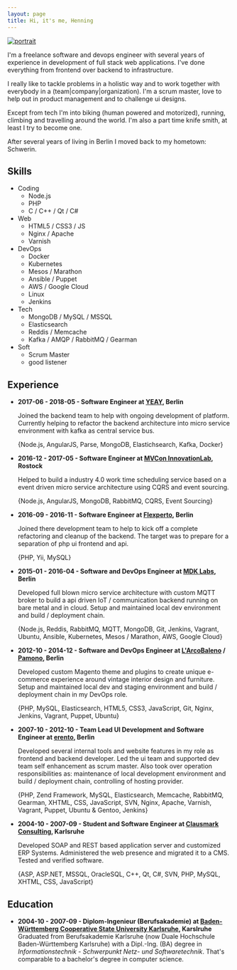 ```yaml
---
layout: page
title: Hi, it's me, Henning
---
```


<div class="portrait">
  <a href="{{site.baseurl}}/assets/images/profile.jpeg">
    <img src="{{site.baseurl}}/assets/images/profile_dark_small.jpeg" alt="portrait">
  </a>
</div>

I'm a freelance software and devops engineer with several years of
experience in development of full stack web applications. I've done
everything from frontend over backend to infrastructure.

I really like to tackle problems in a holistic way and to work together with
everybody in a (team|company|organization). I'm a scrum master, love to help
out in product management and to challenge ui designs.

Except from tech I'm into biking (human powered and motorized), running,
climbing and travelling around the world. I'm also a part time knife smith, at
least I try to become one.

After several years of living in Berlin I moved back to my hometown: Schwerin.

## Skills
- Coding
  - Node.js
  - PHP
  - C / C++ / Qt / C#
- Web
  - HTML5 / CSS3 / JS
  - Nginx / Apache
  - Varnish
- DevOps
  - Docker
  - Kubernetes
  - Mesos / Marathon
  - Ansible / Puppet
  - AWS / Google Cloud
  - Linux
  - Jenkins
- Tech
  - MongoDB / MySQL / MSSQL
  - Elasticsearch
  - Reddis / Memcache
  - Kafka / AMQP / RabbitMQ / Gearman
- Soft
  - Scrum Master
  - good listener

## Experience
- **2017-06 - 2018-05 - Software Engineer at [YEAY][yeay], Berlin**

  Joined the backend team to help with ongoing development of platform.
  Currently helping to refactor the backend architecture into micro service
  environment with kafka as central service bus.

  {Node.js, AngularJS, Parse, MongoDB, Elastichsearch, Kafka, Docker}

- **2016-12 - 2017-05 - Software Engineer at [MVCon InnovationLab][mvcon], Rostock**

  Helped to build a industry 4.0 work time scheduling service based on
  a event driven micro service architecture using CQRS and event sourcing.

  {Node.js, AngularJS, MongoDB, RabbitMQ, CQRS, Event Sourcing}

- **2016-09 - 2016-11 - Software Engineer at [Flexperto][flexperto], Berlin**

  Joined there development team to help to kick off a complete refactoring and
  cleanup of the backend. The target was to prepare for a separation of php
  ui frontend and api.

  {PHP, Yii, MySQL}

- **2015-01 - 2016-04 - Software and DevOps Engineer at [MDK Labs][mdk], Berlin**

  Developed full blown micro service architecture with custom MQTT broker to
  build a api driven IoT / communication backend running on bare metal and in cloud.
  Setup and maintained local dev environment and build / deployment chain.

  {Node.js, Reddis, RabbitMQ, MQTT, MongoDB, Git, Jenkins, Vagrant, Ubuntu, Ansible,
  Kubernetes, Mesos / Marathon, AWS, Google Cloud}

- **2012-10 - 2014-12 - Software and DevOps Engineer at [L'ArcoBaleno][lab] / [Pamono][pam], Berlin**

  Developed custom Magento theme and plugins to create unique e-commerce
  experience around vintage interior design and furniture. Setup and maintained
  local dev and staging environment and build / deployment chain in my DevOps role.

  {PHP, MySQL, Elasticsearch, HTML5, CSS3, JavaScript, Git, Nginx, Jenkins, Vagrant, Puppet, Ubuntu}

- **2007-10 - 2012-10 - Team Lead UI Development and Software Engineer at [erento][ere], Berlin**

  Developed several internal tools and website features in my role as frontend
  and backend developer. Led the ui team and supported dev team self enhancement
  as scrum master. Also took over operation responsibilities as: maintenance of
  local development environment and build / deployment chain, controlling of hosting
  provider.

  {PHP, Zend Framework, MySQL, Elasticsearch, Memcache, RabbitMQ, Gearman, XHTML,
  CSS, JavaScript, SVN, Nginx, Apache, Varnish, Vagrant, Puppet, Ubuntu & Gentoo,
  Jenkins}

- **2004-10 - 2007-09 - Student and Software Engineer at [Clausmark Consulting][cmc], Karlsruhe**

  Developed SOAP and REST based application server and customized ERP Systems. Administered
  the web presence and migrated it to a CMS. Tested and verified software.

  {ASP, ASP.NET, MSSQL, OracleSQL, C++, Qt, C#, SVN, PHP, MySQL, XHTML, CSS, JavaScript}


## Education
- **2004-10 - 2007-09 - Diplom-Ingenieur (Berufsakademie) at [Baden-Württemberg Cooperative State University Karlsruhe][dhk], Karslruhe**
  <br>
  Graduated from Berufsakademie Karlsruhe (now Duale Hochschule Baden-Württemberg Karlsruhe)
  with a Dipl.-Ing. (BA) degree in *Informationstechnik - Schwerpunkt Netz- und Softwaretechnik*.
  That's comparable to a bachelor's degree in computer science.



[yeay]: https://yeay.com
[mvcon]: https://www.vote2work.com
[flexperto]: https://www.flexperto.com
[mdk]: https://web.archive.org/web/20160406235422/https://mdk.io
[lab]: https://web.archive.org/web/20150729162522/http://www.larcobaleno.com/
[pam]: https://www.pamono.com
[ere]: http://www.erento.com
[cmc]: https://www.clausmark.com
[dhk]: https://www.dhbw-karlsruhe.de
